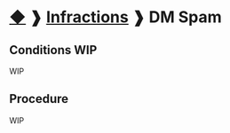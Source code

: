# [◆](/../../) ❱ [Infractions](/Infractions) ❱ DM Spam

## Conditions WIP

WIP

## Procedure

WIP 

<!-- TAGS --> <!--  -->
